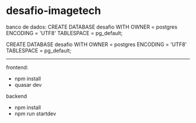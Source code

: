 # desafio-imagetech

banco de dados:
CREATE DATABASE desafio
  WITH OWNER = postgres
    ENCODING = 'UTF8'
    TABLESPACE = pg_default;

CREATE DATABASE desafio
  WITH OWNER = postgres
    ENCODING = 'UTF8'
    TABLESPACE = pg_default;

----------------------------------

frontend:
- npm install
- quasar dev

backend
- npm install
- npm run startdev
